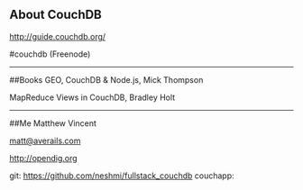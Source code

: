 ## About CouchDB

http://guide.couchdb.org/

\#couchdb (Freenode)

---
##Books
GEO, CouchDB & Node.js, Mick Thompson

MapReduce Views in CouchDB, Bradley Holt

---
##Me
Matthew Vincent

matt@averails.com

http://opendig.org

git: https://github.com/neshmi/fullstack_couchdb
couchapp: 